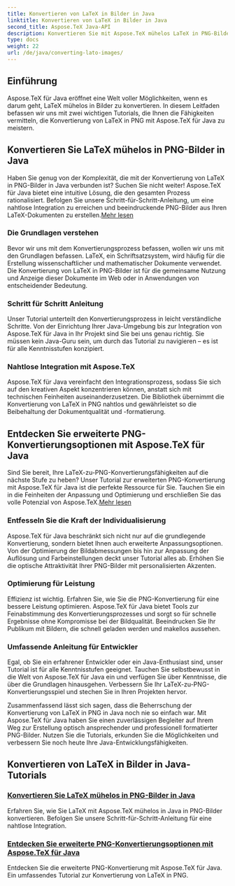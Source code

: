 ```yaml
---
title: Konvertieren von LaTeX in Bilder in Java
linktitle: Konvertieren von LaTeX in Bilder in Java
second_title: Aspose.TeX Java-API
description: Konvertieren Sie mit Aspose.TeX mühelos LaTeX in PNG-Bilder in Java. Entdecken Sie erweiterte Optionen in unseren umfassenden Tutorials für eine nahtlose Integration.
type: docs
weight: 22
url: /de/java/converting-lato-images/
---
```


## Einführung

Aspose.TeX für Java eröffnet eine Welt voller Möglichkeiten, wenn es darum geht, LaTeX mühelos in Bilder zu konvertieren. In diesem Leitfaden befassen wir uns mit zwei wichtigen Tutorials, die Ihnen die Fähigkeiten vermitteln, die Konvertierung von LaTeX in PNG mit Aspose.TeX für Java zu meistern.

## Konvertieren Sie LaTeX mühelos in PNG-Bilder in Java

Haben Sie genug von der Komplexität, die mit der Konvertierung von LaTeX in PNG-Bilder in Java verbunden ist? Suchen Sie nicht weiter! Aspose.TeX für Java bietet eine intuitive Lösung, die den gesamten Prozess rationalisiert. Befolgen Sie unsere Schritt-für-Schritt-Anleitung, um eine nahtlose Integration zu erreichen und beeindruckende PNG-Bilder aus Ihren LaTeX-Dokumenten zu erstellen.[Mehr lesen](./png-conversion/)

### Die Grundlagen verstehen

Bevor wir uns mit dem Konvertierungsprozess befassen, wollen wir uns mit den Grundlagen befassen. LaTeX, ein Schriftsatzsystem, wird häufig für die Erstellung wissenschaftlicher und mathematischer Dokumente verwendet. Die Konvertierung von LaTeX in PNG-Bilder ist für die gemeinsame Nutzung und Anzeige dieser Dokumente im Web oder in Anwendungen von entscheidender Bedeutung.

### Schritt für Schritt Anleitung

Unser Tutorial unterteilt den Konvertierungsprozess in leicht verständliche Schritte. Von der Einrichtung Ihrer Java-Umgebung bis zur Integration von Aspose.TeX für Java in Ihr Projekt sind Sie bei uns genau richtig. Sie müssen kein Java-Guru sein, um durch das Tutorial zu navigieren – es ist für alle Kenntnisstufen konzipiert.

### Nahtlose Integration mit Aspose.TeX

Aspose.TeX für Java vereinfacht den Integrationsprozess, sodass Sie sich auf den kreativen Aspekt konzentrieren können, anstatt sich mit technischen Feinheiten auseinanderzusetzen. Die Bibliothek übernimmt die Konvertierung von LaTeX in PNG nahtlos und gewährleistet so die Beibehaltung der Dokumentqualität und -formatierung.

## Entdecken Sie erweiterte PNG-Konvertierungsoptionen mit Aspose.TeX für Java

 Sind Sie bereit, Ihre LaTeX-zu-PNG-Konvertierungsfähigkeiten auf die nächste Stufe zu heben? Unser Tutorial zur erweiterten PNG-Konvertierung mit Aspose.TeX für Java ist die perfekte Ressource für Sie. Tauchen Sie ein in die Feinheiten der Anpassung und Optimierung und erschließen Sie das volle Potenzial von Aspose.TeX.[Mehr lesen](./advanced-png-conversion/)

### Entfesseln Sie die Kraft der Individualisierung

Aspose.TeX für Java beschränkt sich nicht nur auf die grundlegende Konvertierung, sondern bietet Ihnen auch erweiterte Anpassungsoptionen. Von der Optimierung der Bildabmessungen bis hin zur Anpassung der Auflösung und Farbeinstellungen deckt unser Tutorial alles ab. Erhöhen Sie die optische Attraktivität Ihrer PNG-Bilder mit personalisierten Akzenten.

### Optimierung für Leistung

Effizienz ist wichtig. Erfahren Sie, wie Sie die PNG-Konvertierung für eine bessere Leistung optimieren. Aspose.TeX für Java bietet Tools zur Feinabstimmung des Konvertierungsprozesses und sorgt so für schnelle Ergebnisse ohne Kompromisse bei der Bildqualität. Beeindrucken Sie Ihr Publikum mit Bildern, die schnell geladen werden und makellos aussehen.

### Umfassende Anleitung für Entwickler

Egal, ob Sie ein erfahrener Entwickler oder ein Java-Enthusiast sind, unser Tutorial ist für alle Kenntnisstufen geeignet. Tauchen Sie selbstbewusst in die Welt von Aspose.TeX für Java ein und verfügen Sie über Kenntnisse, die über die Grundlagen hinausgehen. Verbessern Sie Ihr LaTeX-zu-PNG-Konvertierungsspiel und stechen Sie in Ihren Projekten hervor.

Zusammenfassend lässt sich sagen, dass die Beherrschung der Konvertierung von LaTeX in PNG in Java noch nie so einfach war. Mit Aspose.TeX für Java haben Sie einen zuverlässigen Begleiter auf Ihrem Weg zur Erstellung optisch ansprechender und professionell formatierter PNG-Bilder. Nutzen Sie die Tutorials, erkunden Sie die Möglichkeiten und verbessern Sie noch heute Ihre Java-Entwicklungsfähigkeiten.
## Konvertieren von LaTeX in Bilder in Java-Tutorials
### [Konvertieren Sie LaTeX mühelos in PNG-Bilder in Java](./png-conversion/)
Erfahren Sie, wie Sie LaTeX mit Aspose.TeX mühelos in Java in PNG-Bilder konvertieren. Befolgen Sie unsere Schritt-für-Schritt-Anleitung für eine nahtlose Integration.
### [Entdecken Sie erweiterte PNG-Konvertierungsoptionen mit Aspose.TeX für Java](./advanced-png-conversion/)
Entdecken Sie die erweiterte PNG-Konvertierung mit Aspose.TeX für Java. Ein umfassendes Tutorial zur Konvertierung von LaTeX in PNG.